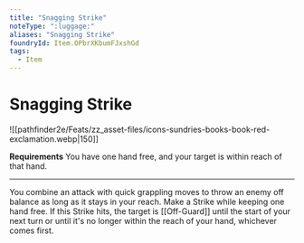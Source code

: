 ```yaml
---
title: "Snagging Strike"
noteType: ":luggage:"
aliases: "Snagging Strike"
foundryId: Item.OPbrXKbumFJxshGd
tags:
  - Item
---
```


# Snagging Strike
![[pathfinder2e/Feats/zz_asset-files/icons-sundries-books-book-red-exclamation.webp|150]]

**Requirements** You have one hand free, and your target is within reach of that hand.

* * *

You combine an attack with quick grappling moves to throw an enemy off balance as long as it stays in your reach. Make a Strike while keeping one hand free. If this Strike hits, the target is [[Off-Guard]] until the start of your next turn or until it's no longer within the reach of your hand, whichever comes first.
